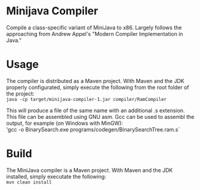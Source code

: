 Minijava Compiler
=================
Compile a class-specific variant of MiniJava to x86. Largely follows the approaching from Andrew Appel's "Modern Compiler Implementation in Java." 

Usage
=====
The compiler is distributed as a Maven project. With Maven and the JDK properly configurated, simply execute the following from the root folder of the project:  
`java -cp target/minijava-compiler-1.jar compiler/RamCompiler `  

This will produce a file of the same name with an additional .s extension. This file can be assembled using GNU asm. Gcc can be used to assembl the output, for example (on Windows with MinGW):  
'gcc -o BinarySearch.exe programs/codegen/BinarySearchTree.ram.s`

Build
=====
The MiniJava compiler is a Maven project. With Maven and the JDK installed, simply executate the following:  
`mvn clean install`  

